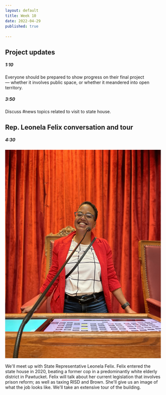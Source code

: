 ```yaml
---
layout: default
title: Week 10
date: 2022-04-29
published: true

---
```




## Project updates

##### 1:10

Everyone should be prepared to show progress on their final project — whether it involves public space, or whether it meandered into open territory.

##### 3:50

Discuss #news  topics related to visit to state house.

## Rep. Leonela Felix conversation and tour

##### 4:30

![At the Statehouse](/img/leo_sh.jpg)

We'll meet up with State Representative Leonela Felix. Felix entered the state house in 2020, beating a former cop in a predominantly white elderly district in Pawtucket. Felix will talk about her current legislation that involves prison reform; as well as taxing RISD and Brown. She'll give us an image of what the job looks like. We'll take an extensive tour of the building.